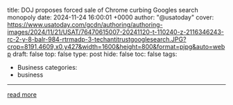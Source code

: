 title: DOJ proposes forced sale of Chrome curbing Googles search monopoly
date: 2024-11-24 16:00:01 +0000
author: "@usatoday"
cover: https://www.usatoday.com/gcdn/authoring/authoring-images/2024/11/21/USAT/76470615007-20241120-t-110240-z-2116346243-rc-2-y-8-balr-984-rtrmadp-3-techantitrustgooglesearch.JPG?crop=8191,4609,x0,y427&width=1600&height=800&format=pjpg&auto=webp
draft: false
top: false
type: post
hide: false
toc: false
tags:
  - Business
categories:
  - business
---



[read more](https://www.usatoday.com/videos/tech/2024/11/24/doj-proposes-forced-sale-of-chrome-curbing-googles-search-monopoly/76501358007/)
